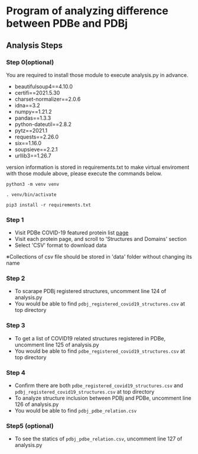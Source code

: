 # Program of analyzing difference between PDBe and PDBj
## Analysis Steps
### Step 0(optional)
You are required to install those module to execute analysis.py in advance.
- beautifulsoup4==4.10.0
- certifi==2021.5.30
- charset-normalizer==2.0.6
- idna==3.2
- numpy==1.21.2
- pandas==1.3.3
- python-dateutil==2.8.2
- pytz==2021.1
- requests==2.26.0
- six==1.16.0
- soupsieve==2.2.1
- urllib3==1.26.7

version information is stored in requirements.txt
to make virtual enviroment with those module above, please execute the commands below.
```
python3 -m venv venv
```
```
. venv/bin/activate
```
```
pip3 install -r requirements.txt
```

### Step 1
- Visit PDBe COVID-19 featured protein list [page](https://www.ebi.ac.uk/pdbe/covid-19)
- Visit each protein page, and scroll to 'Structures and Domains' section
- Select 'CSV' format to download data

※Collections of csv file should be stored in 'data' folder without changing its name
### Step 2
- To scarape PDBj registered structures, uncomment line 124 of analysis.py
- You would be able to find ```pdbj_registered_covid19_structures.csv``` at top directory

### Step 3
- To get a list of COVID19 related structures registered in PDBe, uncomment line 125 of analysis.py
- You would be able to find ```pdbe_registered_covid19_structures.csv``` at top directory

### Step 4
- Confirm there are both ```pdbe_registered_covid19_structures.csv``` and ```pdbj_registered_covid19_structures.csv``` at top directory
- To analyze structure inclusion between PDBj and PDBe, uncomment line 126 of analysis.py
- You would be able to find ```pdbj_pdbe_relation.csv```

### Step5 (optional)
- To see the statics of ```pdbj_pdbe_relation.csv```, uncomment line 127 of analysis.py
